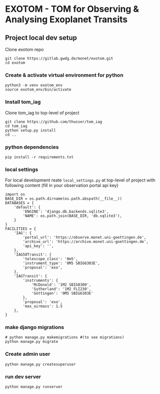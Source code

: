 # EXOTOM - TOM for Observing & Analysing Exoplanet Transits

## Project local dev setup
Clone exotom repo
```
git clone https://gitlab.gwdg.de/monet/exotom.git
cd exotom
```

### Create & activate virtual environment for python
```
python3 -m venv exotom_env
source exotom_env/bin/activate
```

### Install tom_iag

Clone tom_iag to top-level of project
```
git clone https://github.com/thusser/tom_iag
cd tom_iag
python setup.py install
cd ..
```

### python dependencies
```
pip install -r requirements.txt
```

### local settings
For local development reate `local_settings.py` at top-level of project with following content (fill in your observation portal api key)
```
import os
BASE_DIR = os.path.dirname(os.path.abspath(__file__))
DATABASES = {
    'default': {
        'ENGINE': 'django.db.backends.sqlite3',
        'NAME': os.path.join(BASE_DIR, 'db.sqlite3'),
    }
}
FACILITIES = {
    'IAG': {
        'portal_url': 'https://observe.monet.uni-goettingen.de',
        'archive_url': 'https://archive.monet.uni-goettingen.de',
        'api_key': '',
    },
    'IAG50Transit': {
        'telescope_class': '0m5',
        'instrument_type': '0M5 SBIG6303E',
        'proposal': 'exo',
    },
    'IAGTransit': {
        'instruments': {
            'McDonald': '1M2 SBIG8300',
            'Sutherland': '1M2 FLI230',
            'Göttingen': '0M5 SBIG6303E'
        },
        'proposal': 'exo',
        'max_airmass': 1.5
    },
}
```

### make django migrations
```
# python manage.py makemigrations #(to see migrations)
python manage.py migrate
```

### Create admin user
```
python manage.py createsuperuser
```

### run dev server
```
python manage.py runserver
```

